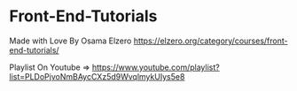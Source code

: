 # Front-End-Tutorials

Made with Love By Osama Elzero https://elzero.org/category/courses/front-end-tutorials/

Playlist On Youtube => https://www.youtube.com/playlist?list=PLDoPjvoNmBAycCXz5d9WvqlmykUIys5e8